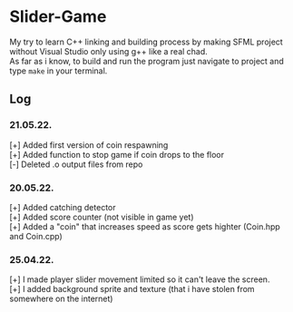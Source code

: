 ﻿# Slider-Game

My try to learn C++ linking and building process by making SFML project without Visual Studio only using g++ like a real chad.\
As far as i know, to build and run the program just navigate to project and type `make` in your terminal.

## Log

### 21.05.22.
[+] Added first version of coin respawning\
[+] Added function to stop game if coin drops to the floor\
[-] Deleted .o output files from repo

### 20.05.22.

[+] Added catching detector\
[+] Added score counter (not visible in game yet)\
[+] Added a "coin" that increases speed as score gets highter (Coin.hpp and Coin.cpp)

### 25.04.22.
[+] I made player slider movement limited so it can't leave the screen.\
[+] I added background sprite and texture (that i have stolen from somewhere on the internet)
